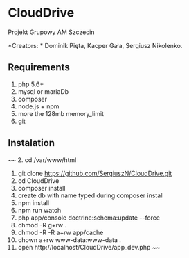 # CloudDrive
Projekt Grupowy AM Szczecin

*Creators: * Dominik Pięta, Kacper Gała, Sergiusz Nikolenko.

## Requirements 
1. php 5.6+
2. mysql or mariaDb
3. composer
4. node.js + npm
5. more the 128mb memory_limit
6. git

## Instalation
~~
2. cd /var/www/html
1. git clone https://github.com/SergiuszN/CloudDrive.git
2. cd CloudDrive
3. composer install
4. create db with name typed during composer install
5. npm install
6. npm run watch
7. php app/console doctrine:schema:update --force
8. chmod -R g+rw .
9. chmod -R -R a+rw app/cache
10. chown a+rw www-data:www-data .
11. open http://localhost/CloudDrive/app_dev.php
~~
